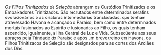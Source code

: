*Os Filhos Trinitizados de Seleção* abrangem os Custódios Trinitizados e os Embaixadores Trinitizados. São recrutados entre determinados serafins evolucionários e as criaturas intermediárias transladadas, que tenham atravessado Havona e alcançado o Paraíso, bem como entre determinados mortais fusionados ao Espírito e fusionados ao Filho, os quais tenham ascendido, igualmente, à Ilha Central de Luz e Vida. Subseqüente aos seus abraços pela Trindade do Paraíso e após um breve treino em Havona, os Filhos Trinitizados de Seleção são designados para as cortes dos Anciães dos Dias.